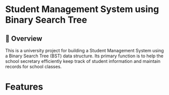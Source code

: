 # Student Management System using Binary Search Tree

## 📌 Overview
This is a university project for building a Student Management System using a Binary Search Tree (BST) data structure. Its primary function is to help the school secretary efficiently keep track of student information and maintain records for school classes.

# Features

